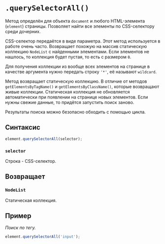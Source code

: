 # `.querySelectorAll()`

Метод определён для объекта `document` и любого HTML-элемента (`element`) страницы. Позволяет найти все элементы по CSS-селектору среди дочерних.

CSS-селектор передаётся в виде параметра. Этот метод используется в работе очень часто. Возвращает похожую на массив статическую коллекцию `NodeList` с найденными элементами. Если элементов не нашлось, то коллекция будет пустая, то есть с размером `0`.

Для получения коллекции из вообще всех элементов на странице в качестве аргумента нужно передать строку `'*'`, её называют `wildcard`.

Метод возвращает статическую коллекцию. В отличие от методов `getElementsByTagName()` и `getElementsByClassName()`, которые возвращают живые коллекции. Статическая коллекция не обновляется автоматически при появлении на странице новых элементов. Если нужны свежие данные, то придётся запустить поиск заново.

Результаты поиска можно безопасно обходить с помощью цикла.

## Синтаксис

```js
element.querySelectorAll(selector);
```

### `selector`

Строка - CSS-селектор.

## Возвращает

### `NodeList`

Статическая коллекция.

## Пример

_Поиск по тегу._

```js
element.querySelectorAll('input');
```

